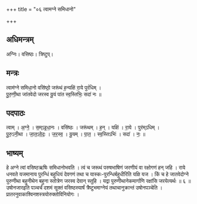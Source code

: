 +++
title = "०६ त्वामग्ने समिधानो"

+++
## अधिमन्त्रम्
अग्निः। वसिष्ठः। त्रिष्टुप्।

## मन्त्रः
त्वाम॑ग्ने समिधा॒नो वसि॑ष्ठो॒ जरू॑थं ह॒न्यक्षि॑ रा॒ये पुरं॑धिम् ।  
पु॒रु॒णी॒था जा॑तवेदो जरस्व यू॒यं पा॑त स्व॒स्तिभिः॒ सदा॑ नः ॥

## पदपाठः
त्वाम् । अ॒ग्ने॒ । स॒म्ऽइ॒धा॒नः । वसि॑ष्ठः । जरू॑थम् । ह॒न् । यक्षि॑ । रा॒ये । पुर॑म्ऽधिम् ।  
पु॒रु॒ऽनी॒था । जा॒त॒ऽवे॒दः॒ । ज॒र॒स्व॒ । यू॒यम् । पा॒त॒ । स्व॒स्तिऽभिः॑ । सदा॑ । नः॒ ॥

## भाष्यम्
हे अग्ने त्वां वसिष्ठऋषिः समिधानोभवति । त्वं च जरूथं परुषभाषिणं जरणीयं वा रक्षोगणं हन् जहि । राये धनवते यजमानाय पुरन्धिं बहुधियं देवगणं तथा च यास्कः-पुरन्धिर्बहुधीरिति यक्षि यज । किं च हे जातवेदोग्ने पुरुणीथा बहुनीथेन बहुना स्तोत्रेण जरस्व देवान् स्तुहि । यद्वा पुरुणीथानेकमार्गाणि रक्षांसि जरयेत्यर्थः ॥ ६ ॥उषोनजारइति पञ्चर्चं दशमं सूक्तं वसिष्ठस्यार्षं त्रैष्टुभमाग्नेयं तथाचानुक्रान्तं उषोनपञ्चेति । प्रातरनुवाकाश्विनशस्त्रयोरुक्तोविनियोगः ।